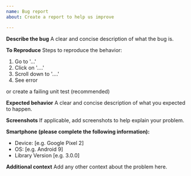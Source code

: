 ```yaml
---
name: Bug report
about: Create a report to help us improve

---
```


**Describe the bug**
A clear and concise description of what the bug is.

**To Reproduce**
Steps to reproduce the behavior:
1. Go to '...'
2. Click on '....'
3. Scroll down to '....'
4. See error

or create a failing unit test (recommended)

**Expected behavior**
A clear and concise description of what you expected to happen.

**Screenshots**
If applicable, add screenshots to help explain your problem.

**Smartphone (please complete the following information):**
 - Device: [e.g. Google Pixel 2]
 - OS: [e.g. Android 9]
 - Library Version [e.g. 3.0.0]

**Additional context**
Add any other context about the problem here.
